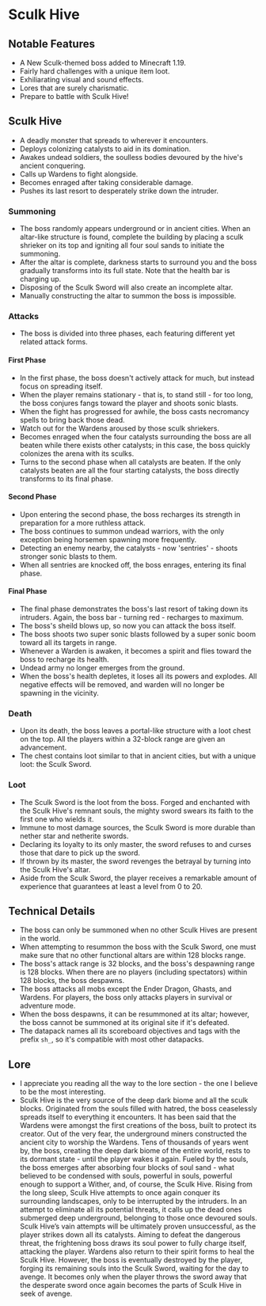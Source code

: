 # Sculk Hive

## Notable Features
* A New Sculk-themed boss added to Minecraft 1.19.
* Fairly hard challenges with a unique item loot.
* Exhiliarating visual and sound effects.
* Lores that are surely charismatic.
* Prepare to battle with Sculk Hive!

## Sculk Hive
* A deadly monster that spreads to wherever it encounters.
* Deploys colonizing catalysts to aid in its domination.
* Awakes undead soldiers, the soulless bodies devoured by the hive's ancient conquering.
* Calls up Wardens to fight alongside.
* Becomes enraged after taking considerable damage.
* Pushes its last resort to desperately strike down the intruder.

### Summoning
* The boss randomly appears underground or in ancient cities. When an altar-like structure is found, complete the building by placing a sculk shrieker on its top and igniting all four soul sands to initiate the summoning.
* After the altar is complete, darkness starts to surround you and the boss gradually transforms into its full state. Note that the health bar is charging up.
* Disposing of the Sculk Sword will also create an incomplete altar.
* Manually constructing the altar to summon the boss is impossible.

### Attacks
* The boss is divided into three phases, each featuring different yet related attack forms.

#### First Phase
* In the first phase, the boss doesn't actively attack for much, but instead focus on spreading itself.
* When the player remains stationary - that is, to stand still - for too long, the boss conjures fangs toward the player and shoots sonic blasts.
* When the fight has progressed for awhile, the boss casts necromancy spells to bring back those dead.
* Watch out for the Wardens aroused by those sculk shriekers.
* Becomes enraged when the four catalysts surrounding the boss are all beaten while there exists other catalysts; in this case, the boss quickly colonizes the arena with its sculks.
* Turns to the second phase when all catalysts are beaten. If the only catalysts beaten are all the four starting catalysts, the boss directly transforms to its final phase.

#### Second Phase
* Upon entering the second phase, the boss recharges its strength in preparation for a more ruthless attack.
* The boss continues to summon undead warriors, with the only exception being horsemen spawning more frequently.
* Detecting an enemy nearby, the catalysts - now 'sentries' - shoots stronger sonic blasts to them.
* When all sentries are knocked off, the boss enrages, entering its final phase.

#### Final Phase
* The final phase demonstrates the boss's last resort of taking down its intruders. Again, the boss bar - turning red - recharges to maximum.
* The boss's sheild blows up, so now you can attack the boss itself.
* The boss shoots two super sonic blasts followed by a super sonic boom toward all its targets in range.
* Whenever a Warden is awaken, it becomes a spirit and flies toward the boss to recharge its health.
* Undead army no longer emerges from the ground.
* When the boss's health depletes, it loses all its powers and explodes. All negative effects will be removed, and warden will no longer be spawning in the vicinity.

### Death
* Upon its death, the boss leaves a portal-like structure with a loot chest on the top. All the players within a 32-block range are given an advancement.
* The chest contains loot similar to that in ancient cities, but with a unique loot: the Sculk Sword.

### Loot
* The Sculk Sword is the loot from the boss. Forged and enchanted with the Sculk Hive's remnant souls, the mighty sword swears its faith to the first one who wields it.
* Immune to most damage sources, the Sculk Sword is more durable than nether star and netherite swords.
* Declaring its loyalty to its only master, the sword refuses to and curses those that dare to pick up the sword.
* If thrown by its master, the sword revenges the betrayal by turning into the Sculk Hive's altar.
* Aside from the Sculk Sword, the player receives a remarkable amount of experience that guarantees at least a level from 0 to 20.

## Technical Details
* The boss can only be summoned when no other Sculk Hives are present in the world.
* When attempting to resummon the boss with the Sculk Sword, one must make sure that no other functional altars are within 128 blocks range.
* The boss's attack range is 32 blocks, and the boss's despawning range is 128 blocks. When there are no players (including spectators) within 128 blocks, the boss despawns.
* The boss attacks all mobs except the Ender Dragon, Ghasts, and Wardens. For players, the boss only attacks players in survival or adventure mode.
* When the boss despawns, it can be resummoned at its altar; however, the boss cannot be summoned at its original site if it's defeated.
* The datapack names all its scoreboard objectives and tags with the prefix `sh_`, so it's compatible with most other datapacks.

## Lore
* I appreciate you reading all the way to the lore section - the one I believe to be the most interesting.
* Sculk Hive is the very source of the deep dark biome and all the sculk blocks. Originated from the souls filled with hatred, the boss ceaselessly spreads itself to everything it encounters. It has been said that the Wardens were amongst the first creations of the boss, built to protect its creator. Out of the very fear, the underground miners constructed the ancient city to worship the Wardens. Tens of thousands of years went by, the boss, creating the deep dark biome of the entire world, rests to its dormant state - until the player wakes it again. Fueled by the souls, the boss emerges after absorbing four blocks of soul sand - what believed to be condensed with souls, powerful in souls, powerful enough to support a Wither, and, of course, the Sculk Hive. Rising from the long sleep, Sculk Hive attempts to once again conquer its surrounding landscapes, only to be interrupted by the intruders. In an attempt to eliminate all its potential threats, it calls up the dead ones submerged deep underground, belonging to those once devoured souls. Sculk Hive’s vain attempts will be ultimately proven unsuccessful, as the player strikes down all its catalysts. Aiming to defeat the dangerous threat, the frightening boss draws its soul power to fully charge itself, attacking the player. Wardens also return to their spirit forms to heal the Sculk Hive. However, the boss is eventually destroyed by the player, forging its remaining souls into the Sculk Sword, waiting for the day to avenge. It becomes only when the player throws the sword away that the desperate sword once again becomes the parts of Sculk Hive in seek of avenge.
